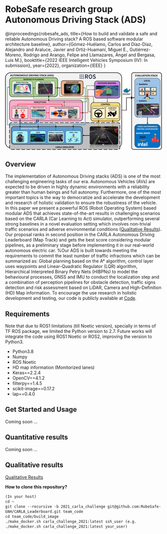 # RobeSafe research group Autonomous Driving Stack (ADS)

@inproceedings{robesafe_ads,
  title={How to build and validate a safe and reliable Autonomous Driving stack? A ROS based software modular architecture baseline},
  author={Gómez-Huélamo, Carlos and Díaz-Díaz, Alejandro and Araluce, Javier and Ortíz-Huamaní, Miguel E., Gutiérrez-Moreno, Rodrigo and Arango, Felipe and Llamazares, Ángel and Bergasa, Luis M.},
  booktitle={2022 IEEE Intelligent Vehicles Symposium (IV): In submission},
  year={2022},
  organization={IEEE}
}

<img src="media_files/general_architecture_pipeline.jpg"/>

## Overview
The implementation of Autonomous Driving stacks (ADS) is one of the most challenging engineering tasks of our era. Autonomous Vehicles (AVs) are expected to be driven in highly dynamic environments with a reliability greater than human beings and full autonomy. Furthermore, one of the most important topics is the way to democratize and accelerate the development and research of holistic validation to ensure the robustness of the vehicle. In this paper we present a powerful ROS (Robot Operating System) based modular ADS that achieves state-of-the-art results in challenging scenarios based on the CARLA (Car Learning to Act) simulator, outperforming several strong baselines in a novel evaluation setting which involves non-trivial traffic scenarios and adverse environmental conditions ([Qualitative Results](https://cutt.ly/SPyu0lU)). Our proposal ranks in second position in the CARLA Autonomous Driving Leaderboard (Map Track) and gets the best score considering modular pipelines, as a preliminary stage before implementing it in our real-world autonomous electric car.
%Our ADS is built towards meeting the requirements to commit the least number of traffic infractions which can be summarized as: Global planning based on the A* algorithm, control layer uses waypoints and Linear-Quadratic Regulator (LQR) algorithm, Hierarchical Interpreted Binary Petry Nets (HIBPNs) to model the behavioural processes, GNSS and IMU to conduct the localization step and a combination of perception pipelines for obstacle detection, traffic signs detection and risk assessment based on LiDAR, Camera and High-Definition (HD) Map information.
To encourage the use research in holistic development and testing, our code is publicly available at [Code](https://github.com/RobeSafe-UAH/CARLA_Leaderboard).

## Requirements

Note that due to ROS1 limitations (till Noetic version), specially in terms of TF ROS package, we limited the Python version to 2.7. Future works will integrate the code using ROS1 Noetic or ROS2, improving the version to Python3.

- Python3.8 
- Numpy
- ROS Noetic
- HD map information (Monitorized lanes)
- Keras==2.2.4
- OpenCV==4.1.2
- filterpy==1.4.5
- scikit-image==0.17.2
- lap==0.4.0

## Get Started and Usage
Coming soon ...
## Quantitative results
Coming soon ...
## Qualitative results
[Qualitative Results](https://cutt.ly/SPyu0lU)

**How to clone this repository?**
```
(In your host)
cd ~
git clone --recursive -b 2021_carla_challenge git@github.com:RobeSafe-UAH/CARLA_Leaderboard.git team_code 
cd team_code/build_image 
./make_docker.sh carla_challenge_2021:latest ssh_user (e.g. ./make_docker.sh carla_challenge_2021:latest your_user) 
```